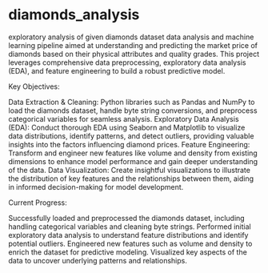 # diamonds_analysis
exploratory analysis of given diamonds dataset
data analysis and machine learning pipeline aimed at understanding and predicting the market price of diamonds based on their physical attributes and quality grades. This project leverages comprehensive data preprocessing, exploratory data analysis (EDA), and feature engineering to build a robust predictive model.

Key Objectives:

Data Extraction & Cleaning: Python libraries such as Pandas and NumPy to load the diamonds dataset, handle byte string conversions, and preprocess categorical variables for seamless analysis.
Exploratory Data Analysis (EDA): Conduct thorough EDA using Seaborn and Matplotlib to visualize data distributions, identify patterns, and detect outliers, providing valuable insights into the factors influencing diamond prices.
Feature Engineering: Transform and engineer new features like volume and density from existing dimensions to enhance model performance and gain deeper understanding of the data.
Data Visualization: Create insightful visualizations to illustrate the distribution of key features and the relationships between them, aiding in informed decision-making for model development.


Current Progress:

Successfully loaded and preprocessed the diamonds dataset, including handling categorical variables and cleaning byte strings.
Performed initial exploratory data analysis to understand feature distributions and identify potential outliers.
Engineered new features such as volume and density to enrich the dataset for predictive modeling.
Visualized key aspects of the data to uncover underlying patterns and relationships.
